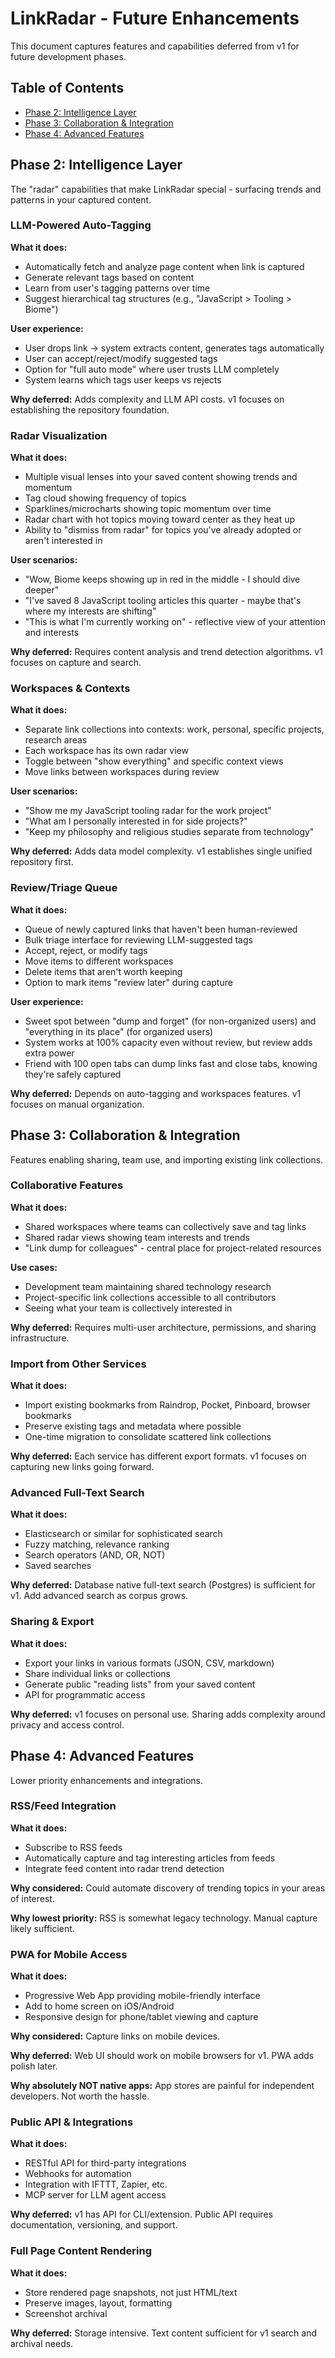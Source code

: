 # LinkRadar - Future Enhancements

This document captures features and capabilities deferred from v1 for future development phases.

## Table of Contents

- [Phase 2: Intelligence Layer](#phase-2-intelligence-layer)
- [Phase 3: Collaboration & Integration](#phase-3-collaboration--integration)
- [Phase 4: Advanced Features](#phase-4-advanced-features)

## Phase 2: Intelligence Layer

The "radar" capabilities that make LinkRadar special - surfacing trends and patterns in your captured content.

### LLM-Powered Auto-Tagging

**What it does:**
- Automatically fetch and analyze page content when link is captured
- Generate relevant tags based on content
- Learn from user's tagging patterns over time
- Suggest hierarchical tag structures (e.g., "JavaScript > Tooling > Biome")

**User experience:**
- User drops link → system extracts content, generates tags automatically
- User can accept/reject/modify suggested tags
- Option for "full auto mode" where user trusts LLM completely
- System learns which tags user keeps vs rejects

**Why deferred:** Adds complexity and LLM API costs. v1 focuses on establishing the repository foundation.

### Radar Visualization

**What it does:**
- Multiple visual lenses into your saved content showing trends and momentum
- Tag cloud showing frequency of topics
- Sparklines/microcharts showing topic momentum over time  
- Radar chart with hot topics moving toward center as they heat up
- Ability to "dismiss from radar" for topics you've already adopted or aren't interested in

**User scenarios:**
- "Wow, Biome keeps showing up in red in the middle - I should dive deeper"
- "I've saved 8 JavaScript tooling articles this quarter - maybe that's where my interests are shifting"
- "This is what I'm currently working on" - reflective view of your attention and interests

**Why deferred:** Requires content analysis and trend detection algorithms. v1 focuses on capture and search.

### Workspaces & Contexts

**What it does:**
- Separate link collections into contexts: work, personal, specific projects, research areas
- Each workspace has its own radar view
- Toggle between "show everything" and specific context views
- Move links between workspaces during review

**User scenarios:**
- "Show me my JavaScript tooling radar for the work project"
- "What am I personally interested in for side projects?"
- "Keep my philosophy and religious studies separate from technology"

**Why deferred:** Adds data model complexity. v1 establishes single unified repository first.

### Review/Triage Queue

**What it does:**
- Queue of newly captured links that haven't been human-reviewed
- Bulk triage interface for reviewing LLM-suggested tags
- Accept, reject, or modify tags
- Move items to different workspaces
- Delete items that aren't worth keeping
- Option to mark items "review later" during capture

**User experience:**
- Sweet spot between "dump and forget" (for non-organized users) and "everything in its place" (for organized users)
- System works at 100% capacity even without review, but review adds extra power
- Friend with 100 open tabs can dump links fast and close tabs, knowing they're safely captured

**Why deferred:** Depends on auto-tagging and workspaces features. v1 focuses on manual organization.

## Phase 3: Collaboration & Integration

Features enabling sharing, team use, and importing existing link collections.

### Collaborative Features

**What it does:**
- Shared workspaces where teams can collectively save and tag links
- Shared radar views showing team interests and trends
- "Link dump for colleagues" - central place for project-related resources

**Use cases:**
- Development team maintaining shared technology research
- Project-specific link collections accessible to all contributors
- Seeing what your team is collectively interested in

**Why deferred:** Requires multi-user architecture, permissions, and sharing infrastructure.

### Import from Other Services

**What it does:**
- Import existing bookmarks from Raindrop, Pocket, Pinboard, browser bookmarks
- Preserve existing tags and metadata where possible
- One-time migration to consolidate scattered link collections

**Why deferred:** Each service has different export formats. v1 focuses on capturing new links going forward.

### Advanced Full-Text Search

**What it does:**
- Elasticsearch or similar for sophisticated search
- Fuzzy matching, relevance ranking
- Search operators (AND, OR, NOT)
- Saved searches

**Why deferred:** Database native full-text search (Postgres) is sufficient for v1. Add advanced search as corpus grows.

### Sharing & Export

**What it does:**
- Export your links in various formats (JSON, CSV, markdown)
- Share individual links or collections
- Generate public "reading lists" from your saved content
- API for programmatic access

**Why deferred:** v1 focuses on personal use. Sharing adds complexity around privacy and access control.

## Phase 4: Advanced Features

Lower priority enhancements and integrations.

### RSS/Feed Integration

**What it does:**
- Subscribe to RSS feeds
- Automatically capture and tag interesting articles from feeds
- Integrate feed content into radar trend detection

**Why considered:** Could automate discovery of trending topics in your areas of interest.

**Why lowest priority:** RSS is somewhat legacy technology. Manual capture likely sufficient.

### PWA for Mobile Access

**What it does:**
- Progressive Web App providing mobile-friendly interface
- Add to home screen on iOS/Android
- Responsive design for phone/tablet viewing and capture

**Why considered:** Capture links on mobile devices.

**Why deferred:** Web UI should work on mobile browsers for v1. PWA adds polish later.

**Why absolutely NOT native apps:** App stores are painful for independent developers. Not worth the hassle.

### Public API & Integrations

**What it does:**
- RESTful API for third-party integrations
- Webhooks for automation
- Integration with IFTTT, Zapier, etc.
- MCP server for LLM agent access

**Why deferred:** v1 has API for CLI/extension. Public API requires documentation, versioning, and support.

### Full Page Content Rendering

**What it does:**
- Store rendered page snapshots, not just HTML/text
- Preserve images, layout, formatting
- Screenshot archival

**Why deferred:** Storage intensive. Text content sufficient for v1 search and archival needs.

